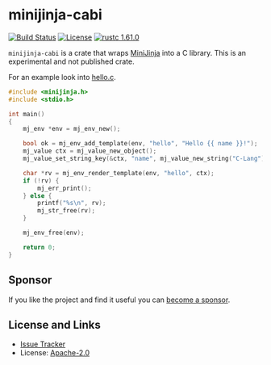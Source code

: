 # minijinja-cabi

[![Build Status](https://github.com/mitsuhiko/minijinja/workflows/Tests/badge.svg?branch=main)](https://github.com/mitsuhiko/minijinja/actions?query=workflow%3ATests)
[![License](https://img.shields.io/github/license/mitsuhiko/minijinja)](https://github.com/mitsuhiko/minijinja/blob/main/LICENSE)
[![rustc 1.61.0](https://img.shields.io/badge/rust-1.61%2B-orange.svg)](https://img.shields.io/badge/rust-1.61%2B-orange.svg)

`minijinja-cabi` is a crate that wraps
[MiniJinja](https://github.com/mitsuhiko/minijinja) into a C library.
This is an experimental and not published crate.

For an example look into [hello.c](example/hello.c).

```c
#include <minijinja.h>
#include <stdio.h>

int main()
{
    mj_env *env = mj_env_new();

    bool ok = mj_env_add_template(env, "hello", "Hello {{ name }}!");
    mj_value ctx = mj_value_new_object();
    mj_value_set_string_key(&ctx, "name", mj_value_new_string("C-Lang"));

    char *rv = mj_env_render_template(env, "hello", ctx);
    if (!rv) {
        mj_err_print();
    } else {
        printf("%s\n", rv);
        mj_str_free(rv);
    }

    mj_env_free(env);

    return 0;
}
```

## Sponsor

If you like the project and find it useful you can [become a
sponsor](https://github.com/sponsors/mitsuhiko).

## License and Links

- [Issue Tracker](https://github.com/mitsuhiko/minijinja/issues)
- License: [Apache-2.0](https://github.com/mitsuhiko/minijinja/blob/main/LICENSE)